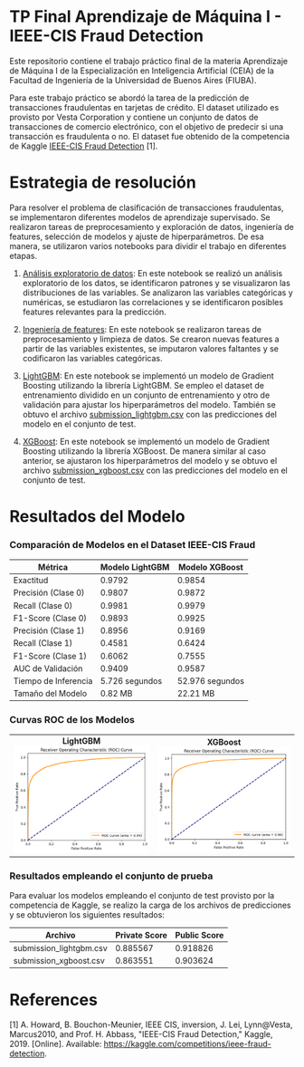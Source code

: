 # TP Final Aprendizaje de Máquina I - IEEE-CIS Fraud Detection

Este repositorio contiene el trabajo práctico final de la materia Aprendizaje de Máquina I de la Especialización en Inteligencia Artificial (CEIA) de la Facultad de Ingeniería de la Universidad de Buenos Aires (FIUBA). 

Para este trabajo práctico se abordó la tarea de la predicción de transacciones fraudulentas en tarjetas de crédito. El dataset utilizado es provisto por Vesta Corporation y contiene un conjunto de datos de transacciones de comercio electrónico, con el objetivo de predecir si una transacción es fraudulenta o no. El dataset fue obtenido de la competencia de Kaggle [IEEE-CIS Fraud Detection](https://www.kaggle.com/c/ieee-fraud-detection) [1].

# Estrategia de resolución

Para resolver el problema de clasificación de transacciones fraudulentas, se implementaron diferentes modelos de aprendizaje supervisado. Se realizaron tareas de preprocesamiento y exploración de datos, ingeniería de features, selección de modelos y ajuste de hiperparámetros. De esa manera, se utilizaron varios notebooks para dividir el trabajo en diferentes etapas.

1. [Análisis exploratorio de datos](notebooks/data_exploration_notebook.ipynb): En este notebook se realizó un análisis exploratorio de los datos, se identificaron patrones y se visualizaron las distribuciones de las variables. Se analizaron las variables categóricas y numéricas, se estudiaron las correlaciones y se identificaron posibles features relevantes para la predicción.

2. [Ingeniería de features](notebooks/feature_engineering_notebook.ipynb): En este notebook se realizaron tareas de preprocesamiento y limpieza de datos. Se crearon nuevas features a partir de las variables existentes, se imputaron valores faltantes y se codificaron las variables categóricas. 

3. [LightGBM](notebooks/lightgbm_model_notebook.ipynb): En este notebook se implementó un modelo de Gradient Boosting utilizando la librería LightGBM. Se empleo el dataset de entrenamiento dividido en un conjunto de entrenamiento y otro de validación para ajustar los hiperparámetros del modelo. También se obtuvo el archivo [submission_lightgbm.csv](submissions/submission_lightgbm.csv) con las predicciones del modelo en el conjunto de test.

4. [XGBoost](notebooks/xgboost_notebook.ipynb): En este notebook se implementó un modelo de Gradient Boosting utilizando la librería XGBoost. De manera similar al caso anterior, se ajustaron los hiperparámetros del modelo y se obtuvo el archivo [submission_xgboost.csv](submissions/submission_xgboost.csv) con las predicciones del modelo en el conjunto de test.

# Resultados del Modelo

### Comparación de Modelos en el Dataset IEEE-CIS Fraud

| Métrica             | Modelo LightGBM  | Modelo XGBoost        |
|---------------------|------------------|-----------------------|
| Exactitud           | 0.9792           | 0.9854                |
| Precisión (Clase 0) | 0.9807           | 0.9872                |
| Recall (Clase 0)    | 0.9981           | 0.9979                |
| F1-Score (Clase 0)  | 0.9893           | 0.9925                |
| Precisión (Clase 1) | 0.8956           | 0.9169                |
| Recall (Clase 1)    | 0.4581           | 0.6424                |
| F1-Score (Clase 1)  | 0.6062           | 0.7555                |
| AUC de Validación   | 0.9409           | 0.9587                |
| Tiempo de Inferencia| 5.726 segundos   | 52.976 segundos       |
| Tamaño del Modelo   | 0.82 MB          | 22.21 MB              |

### Curvas ROC de los Modelos

<table>
  <tr>
    <td align="center"><b>LightGBM</b><br><img src="./images/roc_auc_lightgbm_model.png" alt="Curva ROC LightGBM" style="width: 100%;"/></td>
    <td align="center"><b>XGBoost</b><br><img src="./images/roc_auc_xgboost_model.png" alt="Curva ROC XGBoost" style="width: 100%;"/></td>
  </tr>
</table>

### Resultados empleando el conjunto de prueba

Para evaluar los modelos empleando el conjunto de test provisto por la competencia de Kaggle, se realizo la carga de los archivos de predicciones y se obtuvieron los siguientes resultados:

| Archivo                   | Private Score | Public Score |
|---------------------------|---------------|--------------|
| submission_lightgbm.csv   | 0.885567      | 0.918826     |
| submission_xgboost.csv    | 0.863551      | 0.903624     |

# References

[1] A. Howard, B. Bouchon-Meunier, IEEE CIS, inversion, J. Lei, Lynn@Vesta, Marcus2010, and Prof. H. Abbass, "IEEE-CIS Fraud Detection," Kaggle, 2019. [Online]. Available: https://kaggle.com/competitions/ieee-fraud-detection.